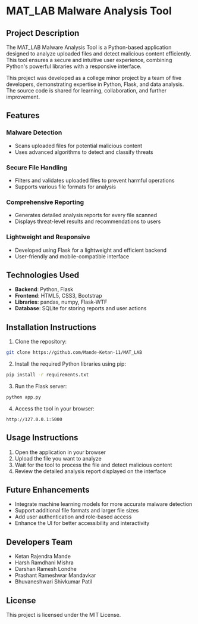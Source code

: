 # MAT_LAB Malware Analysis Tool

## Project Description
The MAT_LAB Malware Analysis Tool is a Python-based application designed to analyze uploaded files and detect malicious content efficiently. This tool ensures a secure and intuitive user experience, combining Python's powerful libraries with a responsive interface.

This project was developed as a college minor project by a team of five developers, demonstrating expertise in Python, Flask, and data analysis. The source code is shared for learning, collaboration, and further improvement.

## Features

### Malware Detection
- Scans uploaded files for potential malicious content
- Uses advanced algorithms to detect and classify threats

### Secure File Handling
- Filters and validates uploaded files to prevent harmful operations
- Supports various file formats for analysis

### Comprehensive Reporting
- Generates detailed analysis reports for every file scanned
- Displays threat-level results and recommendations to users

### Lightweight and Responsive
- Developed using Flask for a lightweight and efficient backend
- User-friendly and mobile-compatible interface

## Technologies Used
- **Backend**: Python, Flask
- **Frontend**: HTML5, CSS3, Bootstrap
- **Libraries**: pandas, numpy, Flask-WTF
- **Database**: SQLite for storing reports and user actions

## Installation Instructions

1. Clone the repository:
```bash
git clone https://github.com/Mande-Ketan-11/MAT_LAB
```

2. Install the required Python libraries using pip:
```bash
pip install -r requirements.txt
```

3. Run the Flask server:
```bash
python app.py
```

4. Access the tool in your browser:
```
http://127.0.0.1:5000
```

## Usage Instructions

1. Open the application in your browser
2. Upload the file you want to analyze
3. Wait for the tool to process the file and detect malicious content
4. Review the detailed analysis report displayed on the interface

## Future Enhancements

- Integrate machine learning models for more accurate malware detection
- Support additional file formats and larger file sizes
- Add user authentication and role-based access
- Enhance the UI for better accessibility and interactivity

## Developers Team

- Ketan Rajendra Mande
- Harsh Ramdhani Mishra
- Darshan Ramesh Londhe
- Prashant Rameshwar Mandavkar
- Bhuvaneshwari Shivkumar Patil

## License

This project is licensed under the MIT License.
